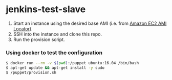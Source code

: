 # jenkins-test-slave

1. Start an instance using the desired base AMI (i.e. from [Amazon EC2 AMI Locator](https://cloud-images.ubuntu.com/locator/ec2/)).
2. SSH into the instance and clone this repo.
3. Run the provision script.  

### Using docker to test the configuration

``` bash
$ docker run --rm -v $(pwd):/puppet ubuntu:16.04 /bin/bash
$ apt-get update && apt-get install -y sudo
$ /puppet/provision.sh
```
